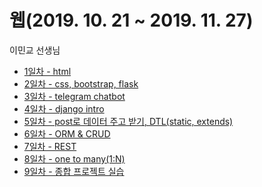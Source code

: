 ﻿# 웹(2019. 10. 21 ~ 2019. 11. 27)

이민교 선생님



- [1일차 - html](1일차/2019-10-21.md)
- [2일차 - css, bootstrap, flask](2일차/2019-10-22.md)
- [3일차 - telegram chatbot](3일차/2019-10-23_telegram_chatbot.md)
- [4일차 - django intro](4일차/2019-10-24_django_introduction.md)
- [5일차 - post로 데이터 주고 받기, DTL(static, extends)](5일차/2019-10-28.md)
- [6일차 - ORM & CRUD](6일차/2019-10-29_CRUD.md)
- [7일차 - REST](7일차/2019-10-30_REST.md)
- [8일차 - one to many(1:N)](8일차/2019-10-31_db_FK.md)
- [9일차 - 종합 프로젝트 실습](9일차/2019-11-01.md)

